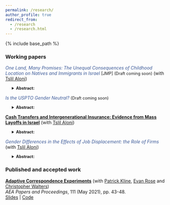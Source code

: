 ```yaml
---
permalink: /research/
author_profile: true
redirect_from:
  - /research
  - /research.html
---
```


{% include base_path %}


### Working papers


<span style="color:#3b5998">*One Land, Many Promises: The Unequal Consequences of Childhood Location on Natives and Immigrants in Israel*  </span> <font size="-1">[JMP]</font> <span style="font-size: 0.9em;">(Draft coming soon)</span> (with [Tslil Aloni](https://sites.google.com/view/tslil-aloni/home?authuser=0)) 

<details>
    <summary style="font-size: 0.9em; margin-left: 20px;" ><strong>Abstract:</strong></summary>
    <div class="indented-text" style="font-size: 0.9em; margin-left: 20px;">
        This paper studies the causal effects of increased childhood exposure to Israeli cities on children's adult incomes. Variation in childhood location contributes substantial variability to the adult earnings of both native-born Israelis and immigrants from the Former Soviet Union. While the place effects of high-income families of both immigrants and native-born children are strongly related, location effects for low-income immigrants are found to be uncorrelated with location effects for low-income natives. Large, diverse cities are especially beneficial to immigrant children, while cities with high municipality welfare expenditure and crime rates tend to be detrimental to native children. We develop a policy targeting framework incorporating the constraint that the policymaker cannot make ethnicity-dependent location recommendations. Using empirical Bayes tools, we find that targeting policies based on population-wide city-level means yields inferior outcomes for immigrants. Robust targeting strategies designed to perform well against the least favorable sorting patterns reveal a set of 5 cities that are likely to be beneficial to children of both groups.
    </div>
</details>


<span style="color:#3b5998">*Is the USPTO Gender Neutral?*</span> <span style="font-size: 0.9em;">(Draft coming soon)</span>

<details>
    <summary style="font-size: 0.9em; margin-left: 20px;" ><strong>Abstract:</strong></summary>
    <div class="indented-text" style="font-size: 0.9em; margin-left: 20px;">
        This paper studies the prevalence and evolution of gender bias in the USPTO patent applications examination process and assesses the consequences of this bias on economic outcomes. Applying Natural Language Process (NLP) tools to patent applications submitted between 2001 and 2013, I estimate gender gaps conditional on the content of the patent application, thereby comparing allowance probabilities between teams of inventors with different gender compositions but similar inventions. Despite a substantial raw gender gap in the probability of initial allowance, I document that there is no average difference in initial allowance rates between mixed-gender and all-male teams.  This average gap masks heterogeneity. Allowance rates for mixed-gender teams were significantly lower between 2001 and 2003, a gap that shrank to zero by 2005. Gender gaps also vary substantially across examiners, with bias against mixed-gender patents concentrated among senior examiners and bias in favor of women concentrated among young examiners. A mean zero gender gap with positive variance generates economic loss due to the misallocation of granting rights. Building on the methodology of Kogan et al. (2017), I estimate that these biases depressed the value of initially approved patents by at least \$1.4 million per year.
    </div>
</details>


<span style="color:#3b5998">[**Cash Transfers and Intergenerational Insurance: Evidence from Mass Layoffs in Israel**](/files/Jobloss_children_reform.pdf)</span> (with [Tslil Aloni](https://sites.google.com/view/tslil-aloni/home?authuser=0)) 


<details>
    <summary style="font-size: 0.9em; margin-left: 20px;" ><strong>Abstract:</strong></summary>
    <div class="indented-text" style="font-size: 0.9em; margin-left: 20px;">
        We study the role of government transfers in alleviating the repercussions of parents' employment shocks on children's education outcomes. A comprehensive reduction in Israel's system of universal child cash benefits, cutting total government transfers to families with children by more than 30\%, is shown to have adversely affected children whose parents were displaced in a mass layoff event. First, we find that children of laid-off parents suffer from lower high-school performance and are less likely to secure a matriculation certificate (``Bagrut''). These effects are present only in lower-income families and are inversely related to the child’s age at the time of the shock. Second, we find that cuts to child benefits at the household level exacerbate these negative effects for low-income families while leaving high-income families unaffected. Our findings suggest that cash transfers have a mitigating role in determining children's outcomes among families with low socio-economic status.
    </div>
</details>


<span style="color:#3b5998">*Gender Differences in the Effects of Job Displacement: the Role of Firms*</span> (with [Tslil Aloni](https://sites.google.com/view/tslil-aloni/home?authuser=0)) 

<details>
    <summary style="font-size: 0.9em; margin-left: 20px;" ><strong>Abstract:</strong></summary>
    <div class="indented-text" style="font-size: 0.9em; margin-left: 20px;">
        This paper investigates gender differences in the long-term effects of job loss on workers' labor market outcomes in Israel. Relative to displaced female workers, male counterparts experience a larger drop in earnings due to unexpected job loss, despite both genders seeing similar employment declines. Pre-displacement firm and individual attributes entirely account for this gap, with the displacing firm's wage premium and female share explaining the majority of this gap. Extending the analysis beyond mean effects to distributional impacts shows that these observable characteristics account for the observed gender gap across the income distribution. Our findings underscore the significant role of firms in shaping the dynamics of labor market disparities.
    </div>
</details>









<!--- 
### Work in progress
<span style="color:#3b5998">*The Socio-Economic Effects of Large-Scale Subsidized Housing Program*</span> (with [Felipe Lobel](http://felipelobel.com/#home) and [Winnie van Dijk](https://sites.google.com/site/winnielillianvandijk/))]) 


**Head to the Foxes or Tail to the Lions? The Importance of Childhood Relative Earnings** (with [Tslil Aloni](https://sites.google.com/view/tslil-aloni/home?authuser=0) and 
[Tom Zohar](https://web.stanford.edu/~tzohar/))

}
-->

### Published and accepted work

[**Adaptive Correspondence Experiments**](https://eml.berkeley.edu/~pkline/papers/skynet.pdf) (with [Patrick Kline](https://eml.berkeley.edu/~pkline/), [Evan Rose](https://ekrose.github.io/) and [Christopher Walters](https://eml.berkeley.edu/~crwalters/))   
*AEA Papers and Proceedings*, 111 (May 2021), pp. 43-48. \
[Slides](/files/AdaptiveCorrespondenceExperiments_Slides.pdf) | [Code](/files/AdaptiveCorrespondenceExperiments_code.zip) 


